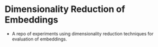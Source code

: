 # Dimensionality Reduction of Embeddings
* A repo of experiments using dimensionality reduction techniques for evaluation of embeddings.
